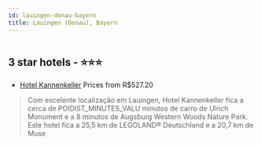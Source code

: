 ```yaml
---
id: lauingen-donau-bayern
title: Lauingen (Donau), Bayern
---
```


<center><img src="https://i.travelapi.com/hotels/20000000/19660000/19657600/19657563/b343501d_z.jpg" alt="" /></center>


##  3 star hotels - ⭐️⭐️⭐️

-    [Hotel Kannenkeller](https://www.hurb.com/br/aud/https://www.hurb.com/br/hotels/lauingen-donau/hotel-kannenkeller-HT-9ZK8?cmp=18055) Prices from R$527.20
   > Com excelente localização em Lauingen, Hotel Kannenkeller fica a cerca de POIDIST_MINUTES_VALU minutos de carro de Ulrich Monument e a 8 minutos de Augsburg Western Woods Nature Park.  Este hotel fica a 25,5 km de LEGOLAND® Deutschland e a 20,7 km de Muse
